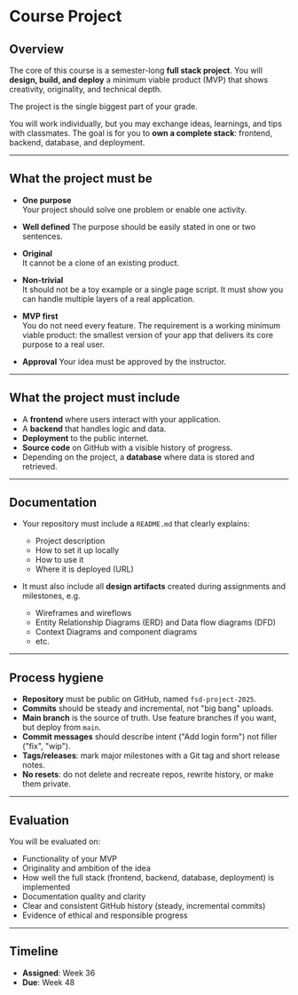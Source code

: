 # Course Project

## Overview

The core of this course is a semester-long **full stack project**. You will **design, build, and deploy** a minimum viable product (MVP) that shows creativity, originality, and technical depth.  

The project is the single biggest part of your grade.

You will work individually, but you may exchange ideas, learnings, and tips with classmates. The goal is for you to **own a complete stack**: frontend, backend, database, and deployment.

---

## What the project must be

- **One purpose**  
  Your project should solve one problem or enable one activity.  

- **Well defined**
  The purpose should be easily stated in one or two sentences.

- **Original**  
  It cannot be a clone of an existing product.

- **Non-trivial**  
  It should not be a toy example or a single page script. It must show you can handle multiple layers of a real application.  

- **MVP first**  
  You do not need every feature. The requirement is a working minimum viable product: the smallest version of your app that delivers its core purpose to a real user.  

- **Approval**
  Your idea must be approved by the instructor.

---

## What the project must include

- A **frontend** where users interact with your application.  
- A **backend** that handles logic and data.  
- **Deployment** to the public internet.  
- **Source code** on GitHub with a visible history of progress.  
- Depending on the project, a **database** where data is stored and retrieved.  

---

## Documentation

- Your repository must include a `README.md` that clearly explains:
  - Project description
  - How to set it up locally  
  - How to use it  
  - Where it is deployed (URL)

- It must also include all **design artifacts** created during assignments and milestones, e.g.
  - Wireframes and wireflows
  - Entity Relationship Diagrams (ERD) and Data flow diagrams (DFD)
  - Context Diagrams and component diagrams
  - etc.

---

## Process hygiene

- **Repository** must be public on GitHub, named `fsd-project-2025`.  
- **Commits** should be steady and incremental, not "big bang" uploads.  
- **Main branch** is the source of truth. Use feature branches if you want, but deploy from `main`.  
- **Commit messages** should describe intent ("Add login form") not filler ("fix", "wip").  
- **Tags/releases**: mark major milestones with a Git tag and short release notes.  
- **No resets**: do not delete and recreate repos, rewrite history, or make them private.  

---

## Evaluation

You will be evaluated on:

- Functionality of your MVP  
- Originality and ambition of the idea  
- How well the full stack (frontend, backend, database, deployment) is implemented  
- Documentation quality and clarity  
- Clear and consistent GitHub history (steady, incremental commits)  
- Evidence of ethical and responsible progress  

---

## Timeline

- **Assigned**: Week 36  
- **Due**: Week 48  
